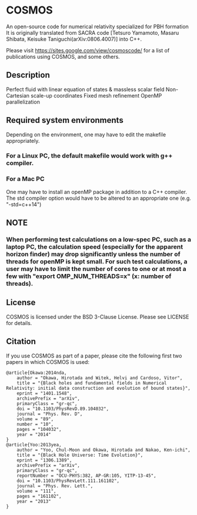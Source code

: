 # COSMOS
<!-- 
[![status](https://joss.theoj.org/papers/af52e7f1b7637bfa68818fde7c1a34de/status.svg)](https://joss.theoj.org/papers/af52e7f1b7637bfa68818fde7c1a34de)
[![DOI](https://zenodo.org/badge/118786602.svg)](https://zenodo.org/badge/latestdoi/118786602) -->

An open-source code for numerical relativity specialized for PBH formation
It is originally translated from SACRA code [Tetsuro Yamamoto, Masaru Shibata, Keisuke Taniguchi(arXiv:0806.4007)] into C++.

Please visit https://sites.google.com/view/cosmoscode/ for a list of publications using COSMOS, and some others.

<!-- ## Getting started
Detailed installation instructions and usage examples are available in
our [wiki](https://github.com/GRChombo/GRChombo/wiki), with the home page giving guidance on where to start. -->

## Description
Perfect fluid with linear equation of states & massless scalar field
Non-Cartesian scale-up coordinates
Fixed mesh refinement
OpenMP parallelization 

## Required system environments
Depending on the environment, one may have to edit the makefile appropriately. 

### For a Linux PC, the default makefile would work with g++ compiler.

### For a Mac PC
One may have to install an openMP package in addition to a C++ compiler. 
The std compiler option would have to be altered to an appropriate one (e.g. "-std=c++14")

## NOTE
### When performing test calculations on a low-spec PC, such as a laptop PC, the calculation speed (especially for the apparent horizon finder) may drop significantly unless the number of threads for openMP is kept small. For such test calculations, a user may have to limit the number of cores to one or at most a few with "export OMP_NUM_THREADS=x" (x: number of threads).

## License
COSMOS is licensed under the BSD 3-Clause License. Please see LICENSE for details.

## Citation
If you use COSMOS as part of a paper, please cite the following first two papers in which COSMOS is used:

```
@article{Okawa:2014nda,
    author = "Okawa, Hirotada and Witek, Helvi and Cardoso, Vitor",
    title = "{Black holes and fundamental fields in Numerical Relativity: initial data construction and evolution of bound states}",
    eprint = "1401.1548",
    archivePrefix = "arXiv",
    primaryClass = "gr-qc",
    doi = "10.1103/PhysRevD.89.104032",
    journal = "Phys. Rev. D",
    volume = "89",
    number = "10",
    pages = "104032",
    year = "2014"
}
@article{Yoo:2013yea,
    author = "Yoo, Chul-Moon and Okawa, Hirotada and Nakao, Ken-ichi",
    title = "{Black Hole Universe: Time Evolution}",
    eprint = "1306.1389",
    archivePrefix = "arXiv",
    primaryClass = "gr-qc",
    reportNumber = "OCU-PHYS:382, AP-GR:105, YITP-13-45",
    doi = "10.1103/PhysRevLett.111.161102",
    journal = "Phys. Rev. Lett.",
    volume = "111",
    pages = "161102",
    year = "2013"
}
```
